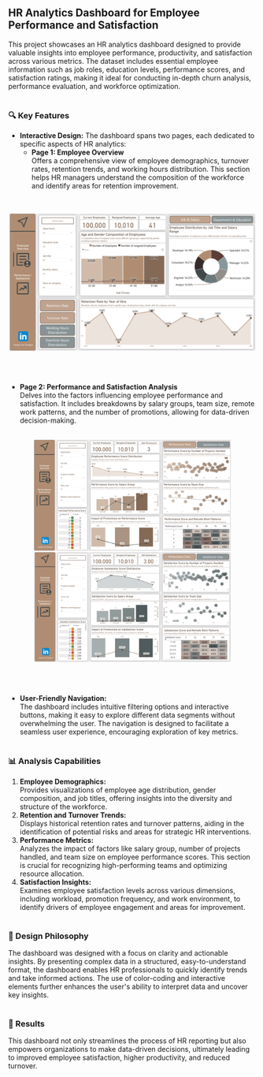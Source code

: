 ## HR Analytics Dashboard for Employee Performance and Satisfaction

This project showcases an HR analytics dashboard designed to provide valuable insights into employee performance, productivity, and satisfaction across various metrics. The dataset includes essential employee information such as job roles, education levels, performance scores, and satisfaction ratings, making it ideal for conducting in-depth churn analysis, performance evaluation, and workforce optimization.
<br><br>
### 🔍 Key Features

- **Interactive Design:** The dashboard spans two pages, each dedicated to specific aspects of HR analytics:
  - **Page 1: Employee Overview**  
    Offers a comprehensive view of employee demographics, turnover rates, retention trends, and working hours distribution. This section helps HR managers understand the composition of the workforce and identify areas for retention improvement.  
<br><br>
<p align="center">
  <img src="https://github.com/DanielvanDongen/HR-Analytics/blob/main/pictures/employee_overview.png" alt="Employee Overview" width="500"/>
</p>
<br><br>
    
  - **Page 2: Performance and Satisfaction Analysis**  
    Delves into the factors influencing employee performance and satisfaction. It includes breakdowns by salary groups, team size, remote work patterns, and the number of promotions, allowing for data-driven decision-making.
<br><br>
<p align="center">
  <img src="https://github.com/DanielvanDongen/HR-Analytics/blob/main/pictures/performance.png" alt="Employee Overview" width="400"/>
  <img src="https://github.com/DanielvanDongen/HR-Analytics/blob/main/pictures/satisfaction.png" alt="Employee Overview" width="400"/>
</p>
<br><br>

- **User-Friendly Navigation:**  
  The dashboard includes intuitive filtering options and interactive buttons, making it easy to explore different data segments without overwhelming the user. The navigation is designed to facilitate a seamless user experience, encouraging exploration of key metrics.
<br><br>
### 📊 Analysis Capabilities

1. **Employee Demographics:**  
   Provides visualizations of employee age distribution, gender composition, and job titles, offering insights into the diversity and structure of the workforce.
2. **Retention and Turnover Trends:**  
   Displays historical retention rates and turnover patterns, aiding in the identification of potential risks and areas for strategic HR interventions.
3. **Performance Metrics:**  
   Analyzes the impact of factors like salary group, number of projects handled, and team size on employee performance scores. This section is crucial for recognizing high-performing teams and optimizing resource allocation.
4. **Satisfaction Insights:**  
   Examines employee satisfaction levels across various dimensions, including workload, promotion frequency, and work environment, to identify drivers of employee engagement and areas for improvement.
<br><br>
### 🎨 Design Philosophy

The dashboard was designed with a focus on clarity and actionable insights. By presenting complex data in a structured, easy-to-understand format, the dashboard enables HR professionals to quickly identify trends and take informed actions. The use of color-coding and interactive elements further enhances the user's ability to interpret data and uncover key insights.
<br><br>
### 🚀 Results

This dashboard not only streamlines the process of HR reporting but also empowers organizations to make data-driven decisions, ultimately leading to improved employee satisfaction, higher productivity, and reduced turnover.
